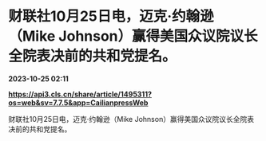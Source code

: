 # 财联社10月25日电，迈克·约翰逊（Mike Johnson）赢得美国众议院议长全院表决前的共和党提名。

**2023-10-25 02:11**

**https://api3.cls.cn/share/article/1495311?os=web&sv=7.7.5&app=CailianpressWeb**

财联社10月25日电，迈克·约翰逊（Mike Johnson）赢得美国众议院议长全院表决前的共和党提名。